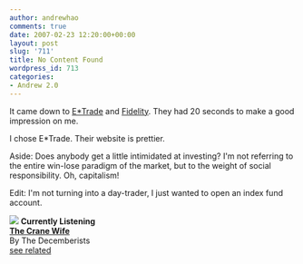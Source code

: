 ```yaml
---
author: andrewhao
comments: true
date: 2007-02-23 12:20:00+00:00
layout: post
slug: '711'
title: No Content Found
wordpress_id: 713
categories:
- Andrew 2.0
---
```


It came down to [E*Trade](http://www.etrade.com) and [Fidelity](https://www.fidelity.com/). They had 20 seconds to make a good impression on me.  
  
I chose E*Trade. Their website is prettier.  
  
Aside: Does anybody get a little intimidated at investing? I'm not referring to the entire win-lose paradigm of the market, but to the weight of social responsibility. Oh, capitalism!  
  
Edit: I'm not turning into a day-trader, I just wanted to open an index fund account.  


[![](http://ec2.images-amazon.com/images/P/B000HKDEEW.01._SCTHUMBZZZ_.jpg)](http://www.xanga.com/Amazon/Click.aspx?asin=B000HKDEEW&user=378399)
**Currently Listening**  
[**The Crane Wife**](http://www.xanga.com/Amazon/Click.aspx?asin=B000HKDEEW&user=378399)  
By The Decemberists  
[see related](http://www.xanga.com/Amazon/Click.aspx?asin=B000HKDEEW&user=378399&related=1)
